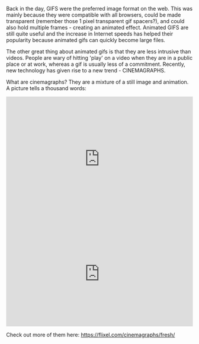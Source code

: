 Back in the day, GIFS were the preferred image format on the web. This was mainly because they were compatible with all browsers, could be made transparent (remember those 1 pixel transparent gif spacers?), and could also hold multiple frames - creating an animated effect.
Animated GIFS are still quite useful and the increase in Internet speeds has helped their popularity because animated gifs can quickly become large files. 

The other great thing about animated gifs is that they are less intrusive than videos. People are wary of hitting 'play' on a video when they are in a public place or at work, whereas a gif is usually less of a commitment.
Recently, new technology has given rise to a new trend - CINEMAGRAPHS.

What are cinemagraphs?
They are a mixture of a still image and animation. 
A picture tells a thousand words:
<div style="position:relative; height:0; padding-bottom:66.67%; width:100%"><iframe style="position:absolute; top:0; left:0; width:100%; height:100%;" src="https://media.flixel.com/cinemagraph/eo6belccvpwhvgoc9bjj?hd=false&forceGif=false" frameborder="0" allowfullscreen></iframe></div>

<div style="position:relative; height:0; padding-bottom:56.25%; width:100%"><iframe style="position:absolute; top:0; left:0; width:100%; height:100%;" src="https://media.flixel.com/cinemagraph/qg9ikph2s2ipkda3th2x?hd=false&forceGif=false" frameborder="0" allowfullscreen></iframe></div>

Check out more of them here:
https://flixel.com/cinemagraphs/fresh/
